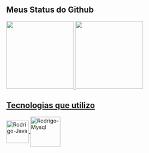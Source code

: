   
  
  ## Meus Status do Github
  
  <a href="https://github.com/RodrigoRocha03">
  <img height="180em" src="https://github-readme-stats.vercel.app/api?username=RodrigoRocha03&show_icons=true&theme=dark&include_all_commits=true&count_private=true"/>
  <img height="180em" src="https://github-readme-stats.vercel.app/api/top-langs/?username=RodrigoRocha03&layout=compact&langs_count=7&theme=dark"/>
  
  ##
  
  ## Tecnologias que utilizo
</div>
<img align="center" alt="Rodrigo-Java" height="60" width="60" src="https://cdn.jsdelivr.net/gh/devicons/devicon/icons/java/java-plain-wordmark.svg"/>
<img align="center" alt="Rodrigo-Mysql" height="80" width="80" src="https://cdn.jsdelivr.net/gh/devicons/devicon/icons/mysql/mysql-original-wordmark.svg"/>         

          
  
</div> 

##

 
